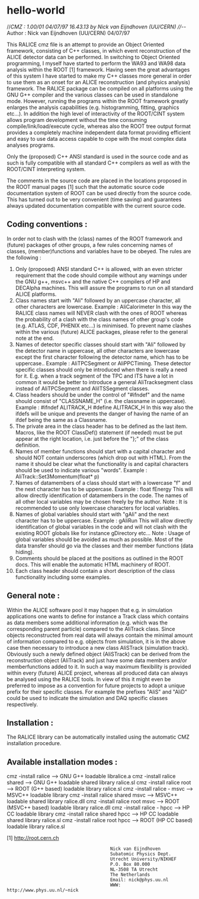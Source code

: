 # hello-world
//*CMZ :  1.00/01 04/07/97  16.43.13  by  Nick van Eijndhoven (UU/CERN)
//*-- Author :    Nick van Eijndhoven (UU/CERN)   04/07/97
 
This RALICE cmz file is an attempt to provide an Object Oriented framework,
consisting of C++ classes, in which event reconstruction of the ALICE
detector data can be performed.
In switching to Object Oriented programming, I myself have started to
perform the WA93 and WA98 data analysis within the ROOT [1] framework.
Having seen the great advantages of this system I have started to make my
C++ classes more general in order to use them as an onset for an ALICE
reconstruction (and physics analysis) framework.
The RALICE package can be compiled on all platforms using the GNU G++
compiler and the various classes can be used in standalone mode.
However, running the programs within the ROOT framework greatly enlarges
the analysis capabilities (e.g. histogramming, fitting, graphics etc...).
In addition the high level of interactivity of the ROOT/CINT system allows
program development without the time consuming compile/link/load/execute cycle,
whereas also the ROOT tree output format provides a completely machine
independent data format providing efficient and easy to use data access
capable to cope with the most complex data analyses programs.
 
Only the (proposed) C++ ANSI standard is used in the source code and as
such is fully compatible with all standard C++ compilers as well as with
the ROOT/CINT interpreting system.
 
The comments in the source code are placed in the locations proposed
in the ROOT manual pages [1] such that the automatic source code
documentation system of ROOT can be used directly from the source code.
This has turned out to be very convenient (time saving) and guarantees
always updated documentation compatible with the current source code.
 
Coding conventions :
--------------------
In order not to clash with the (class) names of the ROOT framework
and (future) packages of other groups, a few rules concerning names
of classes, (member)functions and variables have to be obeyed.
The rules are the following :
 
 1) Only (proposed) ANSI standard C++ is allowed, with an even stricter
    requirement that the code should compile without any warnings
    under the GNU g++, msvc++ and the native C++ compilers of HP
    and DECAlpha machines.
    This will assure the programs to run on all standard ALICE platforms.
 2) Class names start with "Ali" followed by an uppercase character,
    all other characters are lowercase.
    Example : AliCalorimeter
    In this way the RALICE class names will NEVER clash with the ones
    of ROOT whereas the probability of a clash with the class names of
    other group's code (e.g. ATLAS, CDF, PHENIX etc...) is minimised.
    To prevent name clashes within the various (future) ALICE packages,
    please refer to the general note at the end.
 3) Names of detector specific classes should start with "Ali" followed
    by the detector name in uppercase, all other characters are lowercase
    except the first character following the detector name, which has to
    be uppercase..
    Example : AliTPCSegment or AliPPCTiming.
    These detector specific classes should only be introduced when there
    is really a need for it.
    E.g. when a track segment of the TPC and ITS have a lot in common
    it would be better to introduce a general AliTracksegment class
    instead of AliTPCSegment and AliITSSegment classes.
 4) Class headers should be under the control of "#ifndef" and the name
    should consist of "CLASSNAME_H" (i.e. the classname in uppercase).
    Example : #ifndef ALITRACK_H
              #define ALITRACK_H
    In this way also the ifdefs will be unique and prevents the danger
    of having the name of an ifdef being the same as a Classname.
 5) The private area in the class header has to be defined as the last item.
    Macros, like the ROOT ClassDef() statement (if needed) must be put
    appear at the right location, i.e. just before the "};" of the
    class definition.
 6) Names of member functions should start with a capital character
    and should NOT contain underscores (which drop out with HTML).
    From the name it should be clear what the functionality is and
    capital characters should be used to indicate various "words".
    Example : AliTrack::Set3Momentum(float* p)
 7) Names of datamembers of a class should start with a lowercase "f"
    and the next character has to be uppercase.
    Example : float fEnergy
    This will allow directly identification of datamembers in the code.
    The names of all other local variables may be chosen freely by the
    author.
    Note : It is recommended to use only lowercase characters
           for local variables.
 8) Names of global variables should start with "gAli" and the next
    character has to be uppercase.
    Example : gAliRun
    This will allow directly identification of global variables in the
    code and will not clash with the existing ROOT globals like
    for instance gDirectory etc...
    Note : Usage of global variables should be avoided as much as
           possible. Most of the data transfer should go via the classes
           and their member functions (data hiding).
 9) Comments should be placed at the positions as outlined in the ROOT docs.
    This will enable the automatic HTML machinery of ROOT.
10) Each class header should contain a short description of the class
    functionality including some examples.
 
General note :
--------------
Within the ALICE software pool it may happen that e.g. in simulation
applications one wants to define for instance a Track class which
contains as data members some additional information (e.g. which was
the corresponding parent particle) compared to the AliTrack class.
Since objects reconstructed from real data will always contain the
minimal amount of information compared to e.g. objects from simulation,
it is in the above case then necessary to introduce a new class
AliSTrack (simulation track).
Obviously such a newly defined object (AliSTrack) can be derived from
the reconstruction object (AliTrack) and just have some data members
and/or memberfunctions added to it.
In such a way maximum flexibility is provided within every (future)
ALICE project, whereas all produced data can always be analysed using
the RALICE tools.
In view of this it might even be preferred to impose as a convention
for future projects to adopt a unique prefix for their specific classes.
For example the prefixes "AliS" and "AliD" could be used to indicate
the simulation and DAQ specific classes respectively.
 
Installation :
--------------
The RALICE library can be automatically installed using the automatic CMZ
installation procedure.
 
Available installation modes :
------------------------------
cmz -install ralice              --> GNU G++ loadable libralice.a
cmz -install ralice shared       --> GNU G++ loadable shared library ralice.sl
cmz -install ralice root         --> ROOT (G++ based) loadable library ralice.sl
cmz -install ralice   -    msvc  --> MSVC++ loadable library
cmz -install ralice shared msvc  --> MSVC++ loadable shared library ralice.dll
cmz -install ralice root   msvc  --> ROOT (MSVC++ based) loadable library ralice.dll
cmz -install ralice   -    hpcc  --> HP CC loadable library
cmz -install ralice shared hpcc  --> HP CC loadable shared library ralice.sl
cmz -install ralice root   hpcc  --> ROOT (HP CC based) loadable library ralice.sl
 
 
[1] http://root.cern.ch
 
 
 
                                           Nick van Eijndhoven
                                           Subatomic Physics Dept.
                                           Utrecht University/NIKHEF
                                           P.O. Box 80.000
                                           NL-3508 TA Utrecht
                                           The Netherlands
                                           Email: nick@phys.uu.nl
                                           WWW: http://www.phys.uu.nl/~nick



